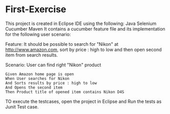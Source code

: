 # First-Exercise
This project is created in Eclipse IDE using the following:
    Java
    Selenium
    Cucumber
    Maven
It contains a cucumber feature file and its implementation for the following user scenario:

Feature: It should be possible to search for "Nikon" at http://www.amazon.com, 
         sort by price : high to low and then open second item from search results.


Scenario: User can find right "Nikon" product

    Given Amazon home page is open
    When User searches for Nikon
    And Sorts results by price : high to low
    And Opens the second item
    Then Product title of opened item contains Nikon D4S

TO execute the testcases, open the project in Eclipse and Run the tests as Junit Test case.
